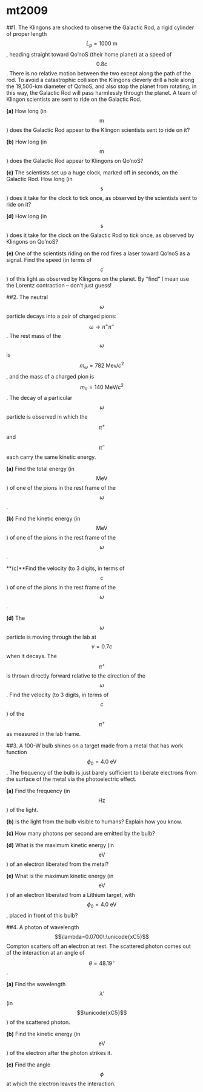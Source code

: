 # mt2009

##1.
The Klingons are shocked to observe the Galactic Rod, a rigid cylinder of proper length $$L_p=1000\:\text{m}$$, heading straight toward Qo’noS (their home planet) at a speed of $$0.8c$$. There is no relative motion between the two except along the path of the rod. To avoid a catastrophic collision the Klingons cleverly drill a hole along the 19,500-km diameter of Qo’noS, and also stop the planet from rotating; in this way, the Galactic Rod will pass harmlessly through the planet. A team of Klingon scientists are sent to ride on the Galactic Rod.

**(a)** How long (in $$\text{m}$$) does the Galactic Rod appear to the Klingon scientists sent to ride on it?

**(b)** How long (in $$\text{m}$$) does the Galactic Rod appear to Klingons on Qo’noS?

**(c)** The scientists set up a huge clock, marked off in seconds, on the Galactic Rod. How long (in $$\text{s}$$) does it take for the clock to tick once, as observed by the scientists sent to ride on it?

**(d)** How long (in $$\text{s}$$) does it take for the clock on the Galactic Rod to tick once, as observed by Klingons on Qo’noS?

**(e)** One of the scientists riding on the rod fires a laser toward Qo’noS as a signal. Find the speed (in terms of $$c$$) of this light as observed by Klingons on the planet. By “find” I mean use the Lorentz contraction – don’t just guess!


##2.
The neutral $$\omega$$ particle decays into a pair of charged pions: $$\omega\to\pi^+\pi^-$$. The rest mass of the $$\omega$$ is $$m_\omega=782\:\text{Mev}/c^2$$, and the mass of a charged pion is $$m_\pi=140\:\text{MeV}/c^2$$. The decay of a particular $$\omega$$ particle is observed in which the $$\pi^+$$ and $$\pi^-$$ each carry the same kinetic energy.

**(a)** Find the total energy (in $$\text{MeV}$$) of one of the pions in the rest frame of the $$\omega$$.

**(b)** Find the kinetic energy (in $$\text{MeV}$$) of one of the pions in the rest frame of the $$\omega$$.

**(c)**Find the velocity (to 3 digits, in terms of $$c$$) of one of the pions in the rest frame of the $$\omega$$.

**(d)** The $$\omega$$ particle is moving through the lab at $$v=0.7c$$ when it decays. The $$\pi^+$$ is thrown
directly forward relative to the direction of the $$\omega$$. Find the velocity (to 3 digits, in terms of $$c$$) of the $$\pi^+$$ as measured in the lab frame.


##3.
A 100-W bulb shines on a target made from a metal that has work function $$\phi_0=4.0\:\text{eV}$$. The frequency of the bulb is just barely sufficient to liberate electrons from the surface of the metal via the photoelectric effect.

**(a)** Find the frequency (in $$\text{Hz}$$) of the light.

**(b)** Is the light from the bulb visible to humans? Explain how you know.

**(c)** How many photons per second are emitted by the bulb?

**(d)** What is the maximum kinetic energy (in $$\text{eV}$$) of an electron liberated from the metal?

**(e)** What is the maximum kinetic energy (in $$\text{eV}$$) of an electron liberated from a Lithium target, with $$\phi_0=4.0\:\text{eV}$$, placed in front of this bulb?


##4.
A photon of wavelength $$\lambda=0.0700\:\unicode{xC5}$$ Compton scatters off an electron at rest. The scattered photon comes out of the interaction at an angle of $$\theta=48.19^{\circ}$$.

**(a)** Find the wavelength $$\lambda'$$ (in $$\unicode{xC5}$$) of the scattered photon.

**(b)** Find the kinetic energy (in $$\text{eV}$$) of the electron after the photon strikes it.

**(c)** Find the angle $$\phi$$ at which the electron leaves
the interaction.
